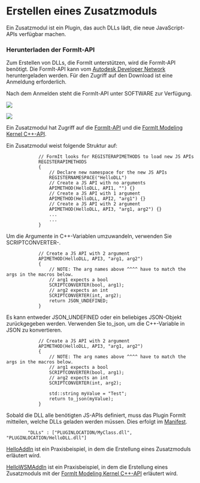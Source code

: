 # Erstellen eines Zusatzmoduls

Ein Zusatzmodul ist ein Plugin, das auch DLLs lädt, die neue JavaScript-APIs verfügbar machen.&#x20;



### Herunterladen der FormIt-API

Zum Erstellen von DLLs, die FormIt unterstützen, wird die FormIt-API benötigt. Die FormIt-API kann vom [Autodesk Developer Network](https://www.autodesk.com/developer-network/overview) heruntergeladen werden. Für den Zugriff auf den Download ist eine Anmeldung erforderlich.&#x20;

Nach dem Anmelden steht die FormIt-API unter SOFTWARE zur Verfügung.

&#x20;

![](https://formit3d.github.io/FormItExamplePlugins/docs/images/FormItAPIDownload.jpg)

![](https://formit3d.github.io/FormItExamplePlugins/docs/images/FormItAPIMenuItem.jpg)

Ein Zusatzmodul hat Zugriff auf die [FormIt-API](https://formit3d.github.io/FormItExamplePlugins/docs/FormItCPPAPI/index.html) und die [FormIt Modeling Kernel C++-API](https://formit3d.github.io/FormItExamplePlugins/docs/FormItCPPAPI/group\_\_mod\_\_wsm\_\_api\_\_ref.html).

Ein Zusatzmodul weist folgende Struktur auf:

```
            // FormIt looks for REGISTERAPIMETHODS to load new JS APIs
            REGISTERAPIMETHODS
            {
                // Declare new namespace for the new JS APIs
                REGISTERNAMESPACE("HelloDLL")
                // Create a JS API with no arguments
                APIMETHOD(HelloDLL, API1, "") {}
                // Create a JS API with 1 argument
                APIMETHOD(HelloDLL, API2, "arg1") {}
                // Create a JS API with 2 argument
                APIMETHOD(HelloDLL, API3, "arg1, arg2") {}
                ...
                ...
            }

```

Um die Argumente in C++-Variablen umzuwandeln, verwenden Sie SCRIPTCONVERTER-.

```
            // Create a JS API with 2 argument
            APIMETHOD(HelloDLL, API3, "arg1, arg2")
            {
                // NOTE: The arg names above ^^^^ have to match the args in the macros below.
                // arg1 expects a bool
                SCRIPTCONVERTER(bool, arg1);
                // arg2 expects an int
                SCRIPTCONVERTER(int, arg2);
                return JSON_UNDEFINED;
            }

```

Es kann entweder JSON\_UNDEFINED oder ein beliebiges JSON-Objekt zurückgegeben werden. Verwenden Sie to\_json, um die C++-Variable in JSON zu konvertieren.

```
            // Create a JS API with 2 argument
            APIMETHOD(HelloDLL, API3, "arg1, arg2")
            {
                // NOTE: The arg names above ^^^^ have to match the args in the macros below.
                // arg1 expects a bool
                SCRIPTCONVERTER(bool, arg1);
                // arg2 expects an int
                SCRIPTCONVERTER(int, arg2);

                std::string myValue = "Test";
                return to_json(myValue);
            }

```

Sobald die DLL alle benötigten JS-APIs definiert, muss das Plugin FormIt mitteilen, welche DLLs geladen werden müssen. Dies erfolgt im [Manifest](https://github.com/FormIt3D/HelloAddIn/blob/main/v22\_0/manifest.json#L8).

```
        "DLLs" : ["PLUGINLOCATION/MyClass.dll", "PLUGINLOCATION/HelloDLL.dll"]

```

[HelloAddIn](https://github.com/FormIt3D/HelloAddIn) ist ein Praxisbeispiel, in dem die Erstellung eines Zusatzmoduls erläutert wird.

[HelloWSMAddIn](https://github.com/FormIt3D/HelloWSMAddIn) ist ein Praxisbeispiel, in dem die Erstellung eines Zusatzmoduls mit der [FormIt Modeling Kernel C++-API](https://formit3d.github.io/FormItExamplePlugins/docs/FormItCPPAPI/group\_\_mod\_\_wsm\_\_api\_\_ref.html) erläutert wird.
